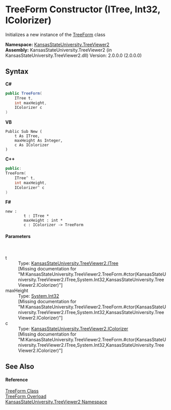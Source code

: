 # TreeForm Constructor (ITree, Int32, IColorizer)
 

Initializes a new instance of the <a href="e15ea583-4b1e-7a0b-ad9c-fc56983ca79b">TreeForm</a> class

**Namespace:**&nbsp;<a href="4feb08d4-45a9-d5a7-f8c5-964962c586e5">KansasStateUniversity.TreeViewer2</a><br />**Assembly:**&nbsp;KansasStateUniversity.TreeViewer2 (in KansasStateUniversity.TreeViewer2.dll) Version: 2.0.0.0 (2.0.0.0)

## Syntax

**C#**<br />
``` C#
public TreeForm(
	ITree t,
	int maxHeight,
	IColorizer c
)
```

**VB**<br />
``` VB
Public Sub New ( 
	t As ITree,
	maxHeight As Integer,
	c As IColorizer
)
```

**C++**<br />
``` C++
public:
TreeForm(
	ITree^ t, 
	int maxHeight, 
	IColorizer^ c
)
```

**F#**<br />
``` F#
new : 
        t : ITree * 
        maxHeight : int * 
        c : IColorizer -> TreeForm
```


#### Parameters
&nbsp;<dl><dt>t</dt><dd>Type: <a href="68d85729-02b8-db78-4416-945a0e45acfb">KansasStateUniversity.TreeViewer2.ITree</a><br />\[Missing <param name="t"/> documentation for "M:KansasStateUniversity.TreeViewer2.TreeForm.#ctor(KansasStateUniversity.TreeViewer2.ITree,System.Int32,KansasStateUniversity.TreeViewer2.IColorizer)"\]</dd><dt>maxHeight</dt><dd>Type: <a href="https://docs.microsoft.com/dotnet/api/system.int32" target="_blank" rel="noopener noreferrer">System.Int32</a><br />\[Missing <param name="maxHeight"/> documentation for "M:KansasStateUniversity.TreeViewer2.TreeForm.#ctor(KansasStateUniversity.TreeViewer2.ITree,System.Int32,KansasStateUniversity.TreeViewer2.IColorizer)"\]</dd><dt>c</dt><dd>Type: <a href="662d9a4f-756c-5e6d-e28b-81c1cf584097">KansasStateUniversity.TreeViewer2.IColorizer</a><br />\[Missing <param name="c"/> documentation for "M:KansasStateUniversity.TreeViewer2.TreeForm.#ctor(KansasStateUniversity.TreeViewer2.ITree,System.Int32,KansasStateUniversity.TreeViewer2.IColorizer)"\]</dd></dl>

## See Also


#### Reference
<a href="e15ea583-4b1e-7a0b-ad9c-fc56983ca79b">TreeForm Class</a><br /><a href="0cc580b8-138d-2975-9f82-bd6506c68e90">TreeForm Overload</a><br /><a href="4feb08d4-45a9-d5a7-f8c5-964962c586e5">KansasStateUniversity.TreeViewer2 Namespace</a><br />